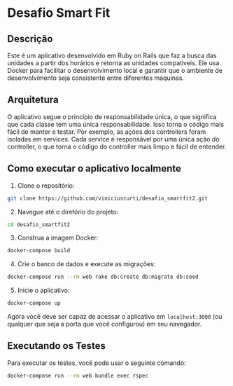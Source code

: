 # Desafio Smart Fit

## Descrição

Este é um aplicativo desenvolvido em Ruby on Rails que faz a busca das unidades a partir dos horários e retorna as unidades compativeis. Ele usa Docker para facilitar o desenvolvimento local e garantir que o ambiente de desenvolvimento seja consistente entre diferentes máquinas.

## Arquitetura

O aplicativo segue o princípio de responsabilidade única, o que significa que cada classe tem uma única responsabilidade. Isso torna o código mais fácil de manter e testar. Por exemplo, as ações dos controllers foram isoladas em services. Cada service é responsável por uma única ação do controller, o que torna o código do controller mais limpo e fácil de entender.

## Como executar o aplicativo localmente

1. Clone o repositório:

```bash
git clone https://github.com/viniciuscurti/desafio_smartfit2.git
```

2. Navegue até o diretório do projeto:

```bash
cd desafio_smartfit2
```

3. Construa a imagem Docker:

```bash
docker-compose build
```

4. Crie o banco de dados e execute as migrações:

```bash
docker-compose run --rm web rake db:create db:migrate db:seed
```

5. Inicie o aplicativo:

```bash
docker-compose up
```

Agora você deve ser capaz de acessar o aplicativo em `localhost:3000` (ou qualquer que seja a porta que você configurou) em seu navegador.

## Executando os Testes

Para executar os testes, você pode usar o seguinte comando:

```bash
docker-compose run --rm web bundle exec rspec
```
